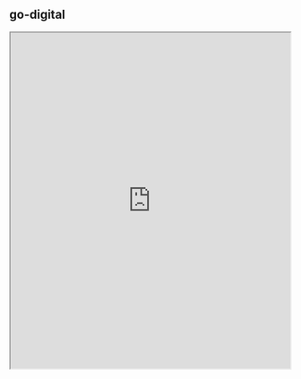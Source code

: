## go-digital

<iframe src="https://stefanhans.github.io/team/" height="600" width="500"></iframe>

